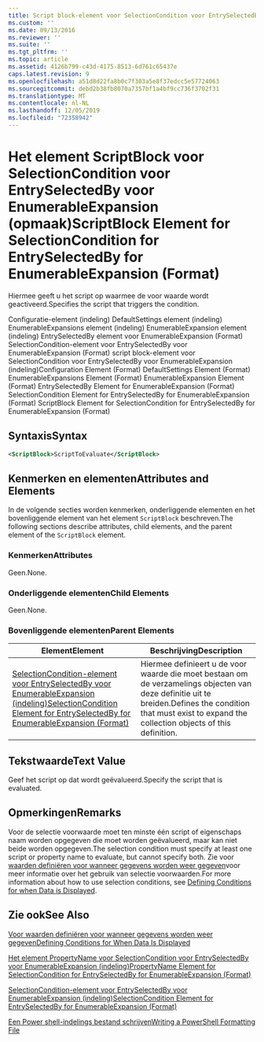 ```yaml
---
title: Script block-element voor SelectionCondition voor EntrySelectedBy voor EnumerableExpansion (indeling) | Microsoft Docs
ms.custom: ''
ms.date: 09/13/2016
ms.reviewer: ''
ms.suite: ''
ms.tgt_pltfrm: ''
ms.topic: article
ms.assetid: 4126b799-c43d-4175-8513-6d761c65437e
caps.latest.revision: 9
ms.openlocfilehash: a51d8d22fa8b0c7f303a5e8f37edcc5e57724063
ms.sourcegitcommit: debd2b38fb8070a7357bf1a4bf9cc736f3702f31
ms.translationtype: MT
ms.contentlocale: nl-NL
ms.lasthandoff: 12/05/2019
ms.locfileid: "72358942"
---
```

# <a name="scriptblock-element-for-selectioncondition-for-entryselectedby-for-enumerableexpansion-format"></a><span data-ttu-id="b04e3-102">Het element ScriptBlock voor SelectionCondition voor EntrySelectedBy voor EnumerableExpansion (opmaak)</span><span class="sxs-lookup"><span data-stu-id="b04e3-102">ScriptBlock Element for SelectionCondition for EntrySelectedBy for EnumerableExpansion (Format)</span></span>

<span data-ttu-id="b04e3-103">Hiermee geeft u het script op waarmee de voor waarde wordt geactiveerd.</span><span class="sxs-lookup"><span data-stu-id="b04e3-103">Specifies the script that triggers the condition.</span></span>

<span data-ttu-id="b04e3-104">Configuratie-element (indeling) DefaultSettings element (indeling) EnumerableExpansions element (indeling) EnumerableExpansion element (indeling) EntrySelectedBy element voor EnumerableExpansion (Format) SelectionCondition-element voor EntrySelectedBy voor EnumerableExpansion (Format) script block-element voor SelectionCondition voor EntrySelectedBy voor EnumerableExpansion (indeling)</span><span class="sxs-lookup"><span data-stu-id="b04e3-104">Configuration Element (Format) DefaultSettings Element (Format) EnumerableExpansions Element (Format) EnumerableExpansion Element (Format) EntrySelectedBy Element for EnumerableExpansion (Format) SelectionCondition Element for EntrySelectedBy for EnumerableExpansion (Format) ScriptBlock Element for SelectionCondition for EntrySelectedBy for EnumerableExpansion (Format)</span></span>

## <a name="syntax"></a><span data-ttu-id="b04e3-105">Syntaxis</span><span class="sxs-lookup"><span data-stu-id="b04e3-105">Syntax</span></span>

```xml
<ScriptBlock>ScriptToEvaluate</ScriptBlock>
```

## <a name="attributes-and-elements"></a><span data-ttu-id="b04e3-106">Kenmerken en elementen</span><span class="sxs-lookup"><span data-stu-id="b04e3-106">Attributes and Elements</span></span>

<span data-ttu-id="b04e3-107">In de volgende secties worden kenmerken, onderliggende elementen en het bovenliggende element van het element `ScriptBlock` beschreven.</span><span class="sxs-lookup"><span data-stu-id="b04e3-107">The following sections describe attributes, child elements, and the parent element of the `ScriptBlock` element.</span></span>

### <a name="attributes"></a><span data-ttu-id="b04e3-108">Kenmerken</span><span class="sxs-lookup"><span data-stu-id="b04e3-108">Attributes</span></span>

<span data-ttu-id="b04e3-109">Geen.</span><span class="sxs-lookup"><span data-stu-id="b04e3-109">None.</span></span>

### <a name="child-elements"></a><span data-ttu-id="b04e3-110">Onderliggende elementen</span><span class="sxs-lookup"><span data-stu-id="b04e3-110">Child Elements</span></span>

<span data-ttu-id="b04e3-111">Geen.</span><span class="sxs-lookup"><span data-stu-id="b04e3-111">None.</span></span>

### <a name="parent-elements"></a><span data-ttu-id="b04e3-112">Bovenliggende elementen</span><span class="sxs-lookup"><span data-stu-id="b04e3-112">Parent Elements</span></span>

|<span data-ttu-id="b04e3-113">Element</span><span class="sxs-lookup"><span data-stu-id="b04e3-113">Element</span></span>|<span data-ttu-id="b04e3-114">Beschrijving</span><span class="sxs-lookup"><span data-stu-id="b04e3-114">Description</span></span>|
|-------------|-----------------|
|[<span data-ttu-id="b04e3-115">SelectionCondition-element voor EntrySelectedBy voor EnumerableExpansion (indeling)</span><span class="sxs-lookup"><span data-stu-id="b04e3-115">SelectionCondition Element for EntrySelectedBy for EnumerableExpansion (Format)</span></span>](./selectioncondition-element-for-entryselectedby-for-enumerableexpansion-format.md)|<span data-ttu-id="b04e3-116">Hiermee definieert u de voor waarde die moet bestaan om de verzamelings objecten van deze definitie uit te breiden.</span><span class="sxs-lookup"><span data-stu-id="b04e3-116">Defines the condition that must exist to expand the collection objects of this definition.</span></span>|

## <a name="text-value"></a><span data-ttu-id="b04e3-117">Tekstwaarde</span><span class="sxs-lookup"><span data-stu-id="b04e3-117">Text Value</span></span>

<span data-ttu-id="b04e3-118">Geef het script op dat wordt geëvalueerd.</span><span class="sxs-lookup"><span data-stu-id="b04e3-118">Specify the script that is evaluated.</span></span>

## <a name="remarks"></a><span data-ttu-id="b04e3-119">Opmerkingen</span><span class="sxs-lookup"><span data-stu-id="b04e3-119">Remarks</span></span>

<span data-ttu-id="b04e3-120">Voor de selectie voorwaarde moet ten minste één script of eigenschaps naam worden opgegeven die moet worden geëvalueerd, maar kan niet beide worden opgegeven.</span><span class="sxs-lookup"><span data-stu-id="b04e3-120">The selection condition must specify at least one script or property name to evaluate, but cannot specify both.</span></span> <span data-ttu-id="b04e3-121">Zie voor [waarden definiëren voor wanneer gegevens worden weer gegeven](./defining-conditions-for-displaying-data.md)voor meer informatie over het gebruik van selectie voorwaarden.</span><span class="sxs-lookup"><span data-stu-id="b04e3-121">For more information about how to use selection conditions, see [Defining Conditions for when Data is Displayed](./defining-conditions-for-displaying-data.md).</span></span>

## <a name="see-also"></a><span data-ttu-id="b04e3-122">Zie ook</span><span class="sxs-lookup"><span data-stu-id="b04e3-122">See Also</span></span>

[<span data-ttu-id="b04e3-123">Voor waarden definiëren voor wanneer gegevens worden weer gegeven</span><span class="sxs-lookup"><span data-stu-id="b04e3-123">Defining Conditions for When Data Is Displayed</span></span>](./defining-conditions-for-displaying-data.md)

[<span data-ttu-id="b04e3-124">Het element PropertyName voor SelectionCondition voor EntrySelectedBy voor EnumerableExpansion (indeling)</span><span class="sxs-lookup"><span data-stu-id="b04e3-124">PropertyName Element for SelectionCondition for EntrySelectedBy for EnumerableExpansion (Format)</span></span>](./propertyname-element-for-selectioncondition-for-entryselectedby-for-enumerableexpansion-format.md)

[<span data-ttu-id="b04e3-125">SelectionCondition-element voor EntrySelectedBy voor EnumerableExpansion (indeling)</span><span class="sxs-lookup"><span data-stu-id="b04e3-125">SelectionCondition Element for EntrySelectedBy for EnumerableExpansion (Format)</span></span>](./selectioncondition-element-for-entryselectedby-for-enumerableexpansion-format.md)

[<span data-ttu-id="b04e3-126">Een Power shell-indelings bestand schrijven</span><span class="sxs-lookup"><span data-stu-id="b04e3-126">Writing a PowerShell Formatting File</span></span>](./writing-a-powershell-formatting-file.md)
